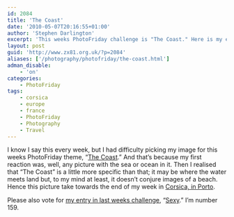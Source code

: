 ```yaml
---
id: 2084
title: 'The Coast'
date: '2010-05-07T20:16:55+01:00'
author: 'Stephen Darlington'
excerpt: 'This weeks PhotoFriday challenge is "The Coast." Here is my entry.'
layout: post
guid: 'http://www.zx81.org.uk/?p=2084'
aliases: ['/photography/photofriday/the-coast.html']
adman_disable:
    - 'on'
categories:
    - PhotoFriday
tags:
    - corsica
    - europe
    - france
    - PhotoFriday
    - Photography
    - Travel
---
```


I know I say this every week, but I had difficulty picking my image for this weeks PhotoFriday theme, “[The Coast](http://www.photofriday.com/archives/challenge/000979.php).” And that’s because my first reaction was, well, any picture with the sea or ocean in it. Then I realised that “The Coast” is a little more specific than that; it may be where the water meets land but, to my mind at least, it doesn’t conjure images of a beach. Hence this picture take towards the end of my week in [Corsica, in Porto](http://www.zx81.org.uk/travel/corsica-evisa-to-porto.html).

Please also vote for [my entry in last weeks challenge](http://www.zx81.org.uk/photography/photofriday/sexy.html), “[Sexy](http://www.photofriday.com/linkviewer.php?id=977).” I’m number 159.